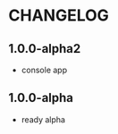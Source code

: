 CHANGELOG
==============

1.0.0-alpha2
-----------------
 * console app

1.0.0-alpha
-----------------
 * ready alpha
